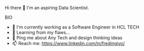 Hi there 👋
I'm an aspiring Data Scientist.

BIO
- 🏢 I'm currently working as a Software Engineer in HCL TECH
- 🌱 Learning from my flaws...
- 💬 Ping me about Any Tech and design thinking ideas
- 📫 Reach me: https://www.linkedin.com/in/fredingivo/


<!---
fredingivo/fredingivo is a ✨ special ✨ repository because its `README.md` (this file) appears on your GitHub profile.
You can click the Preview link to take a look at your changes.
--->

